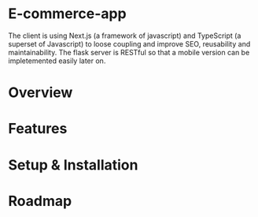 # E-commerce-app

The client is using Next.js (a framework of javascript) and TypeScript (a superset of Javascript) to loose coupling and improve SEO, reusability and maintainability. The flask server is RESTful so that a mobile version can be impletemented easily later on.

# Overview


# Features


# Setup & Installation

# Roadmap
